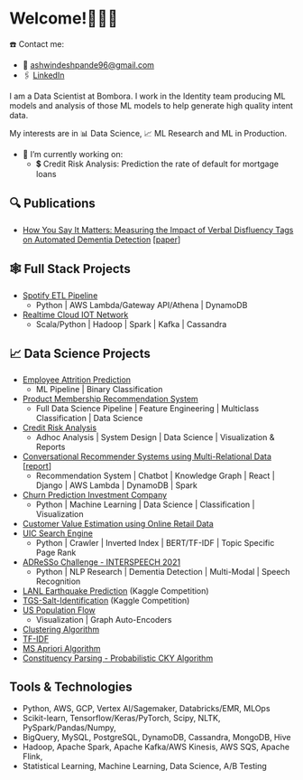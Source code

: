 # Welcome!🙋🏻‍♂️
☎️ Contact me: 
* 📧 [ashwindeshpande96@gmail.com](mailto:ashwindeshpande96@gmail.com)
* 🖇️ [LinkedIn](https://www.linkedin.com/in/ashwin-deshpande-li96/)

I am a Data Scientist at Bombora. I work in the Identity team producing ML models and analysis of those ML models to help generate high quality intent data. 

My interests are in 📊 Data Science, 📈 ML Research and ML in Production.

- 🔭 I’m currently working on: 
    * 💲 Credit Risk Analysis: Prediction the rate of default for mortgage loans


## 🔍 Publications
* [How You Say It Matters: Measuring the Impact of Verbal Disfluency Tags on Automated Dementia Detection](https://github.com/AshwinDeshpande96/Measuring_the_Impact_of_Verbal_Disfluency_Tags_on_Automated_Dementia_Detection) [[paper](https://www.natalieparde.com/files/bionlp2022_farzana_et_al.pdf)]
  
## 🕸️ Full Stack Projects
* [Spotify ETL Pipeline](https://github.com/AshwinDeshpande96/Spotify-ETL-Pipeline-AWS-Lambda-DynamoDB)
  * Python | AWS Lambda/Gateway API/Athena | DynamoDB
* [Realtime Cloud IOT Network](https://github.com/AshwinDeshpande96/Realtime_Cloud_IOT_Network_Kafka_Spark_Cassandra)
  * Scala/Python | Hadoop | Spark | Kafka | Cassandra

## 📈 Data Science Projects
* [Employee Attrition Prediction](https://github.com/AshwinDeshpande96/Employee-Attrition-Prediction)
   * ML Pipeline | Binary Classification 
* [Product Membership Recommendation System](https://github.com/AshwinDeshpande96/Product-Membership-Recommendation-System)
   * Full Data Science Pipeline | Feature Engineering | Multiclass Classification | Data Science
* [Credit Risk Analysis](https://github.com/AshwinDeshpande96/credit_risk_analysis_adhoc)
  * Adhoc Analysis | System Design | Data Science | Visualization & Reports  
* [Conversational Recommender Systems using Multi-Relational Data](https://github.com/AshwinDeshpande96/Conversational_Recommender_System_using_Multi-Relational_Data) [[report](https://github.com/AshwinDeshpande96/Conversational_Recommender_System_using_Multi-Relational_Data/blob/master/Report/Conversational_Recommender_Systems_using_Multi_Relational_Data.pdf)]
  * Recommendation System | Chatbot | Knowledge Graph | React | Django | AWS Lambda | DynamoDB | Spark
* [Churn Prediction Investment Company](https://github.com/AshwinDeshpande96/Churn-Prediction-Investment-Company)
  * Python | Machine Learning | Data Science | Classification | Visualization
* [Customer Value Estimation using Online Retail Data](https://github.com/AshwinDeshpande96/Customer-Value-Estimation-using-Online-Retail-Dataset) 
* [UIC Search Engine](https://github.com/AshwinDeshpande96/Search-Engine)
  * Python | Crawler | Inverted Index | BERT/TF-IDF | Topic Specific Page Rank
* [ADReSSo Challenge - INTERSPEECH 2021](https://github.com/AshwinDeshpande96/MMSE_Prediction2021)
  * Python | NLP Research | Dementia Detection | Multi-Modal | Speech Recognition
* [LANL Earthquake Prediction](https://github.com/AshwinDeshpande96/LANL-Earthquake-Prediction) (Kaggle Competition)
* [TGS-Salt-Identification](https://github.com/AshwinDeshpande96/TGS-Salt-Identification) (Kaggle Competition)
* [US Population Flow](https://github.com/AshwinDeshpande96/US_Population_Flow_VGAE)
  * Visualization | Graph Auto-Encoders 
* [Clustering Algorithm](https://github.com/AshwinDeshpande96/Clustering_Algorithms)
* [TF-IDF](https://github.com/AshwinDeshpande96/TF-IDF)
* [MS Apriori Algorithm](https://github.com/AshwinDeshpande96/Apriori_Algorithm)
* [Constituency Parsing - Probabilistic CKY Algorithm](https://github.com/AshwinDeshpande96/Probabilistic_CKY_Algorithm)


## Tools & Technologies
* Python, AWS, GCP, Vertex AI/Sagemaker, Databricks/EMR, MLOps
* Scikit-learn, Tensorflow/Keras/PyTorch, Scipy, NLTK, PySpark/Pandas/Numpy, 
* BigQuery, MySQL, PostgreSQL, DynamoDB, Cassandra, MongoDB, Hive
* Hadoop, Apache Spark, Apache Kafka/AWS Kinesis, AWS SQS, Apache Flink, 
* Statistical Learning, Machine Learning, Data Science, A/B Testing


<!--
**AshwinDeshpande96/AshwinDeshpande96** is a ✨ _special_ ✨ repository because its `README.md` (this file) appears on your GitHub profile.

Here are some ideas to get you started:

- 🔭 I’m currently working on ...
- 🌱 I’m currently learning ...
- 👯 I’m looking to collaborate on ...
- 🤔 I’m looking for help with ...
- 💬 Ask me about ...
- 📫 How to reach me: ...
- 😄 Pronouns: ...
- ⚡ Fun fact: ...
-->
